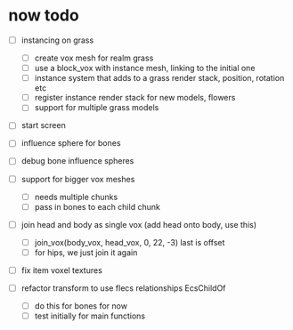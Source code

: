 # now todo #

- [ ] instancing on grass
    - [ ] create vox mesh for realm grass
    - [ ] use a block_vox with instance mesh, linking to the initial one
    - [ ] instance system that adds to a grass render stack, position, rotation etc
    - [ ] register instance render stack for new models, flowers
    - [ ] support for multiple grass models

- [ ] start screen
- [ ] influence sphere for bones
- [ ] debug bone influence spheres
- [ ] support for bigger vox meshes
    - [ ] needs multiple chunks
    - [ ] pass in bones to each child chunk
- [ ] join head and body as single vox (add head onto body, use this)
    - [ ] join_vox(body_vox, head_vox, 0, 22, -3) last is offset
    - [ ] for hips, we just join it again
- [ ] fix item voxel textures

- [ ] refactor transform to use flecs relationships EcsChildOf
    - [ ] do this for bones for now
    - [ ] test initially for main functions
